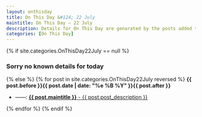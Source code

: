 ```yaml
---
layout: onthisday
title: On This Day &#124; 22 July
maintitle: On This Day — 22 July
description: Details for On This Day are genarated by the posts added to the website so the content is subject to changes/updates over time.
categories: [On This Day]
---
```


{% if site.categories.OnThisDay22July == null %}
<h3>Sorry no known details for today</h3>
{% else %}
{% for post in site.categories.OnThisDay22July reversed %}
<strong>{{ post.before }}{{ post.date | date: "%e %B %Y" }}{{ post.after }}</strong>
<ul>
<li> ——: <a class="{{ post.class }}" href="{{ post.url }}"><strong>{{ post.maintitle }}</strong> - {{ post.post_description }}</a></li>
</ul>
{% endfor %}
{% endif %}
